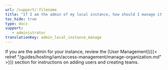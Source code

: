 ```yaml
---
url: /support/:filename
title: "If I am the admin of my local instance, how should I manage it?"
toc_hide: true
type: docs
support:
   - administrator
translationKey: admin_local_instance_manage
---
```

If you are the admin for your instance, review the [User Management]({{< relref "/guides/hosting/iam/access-management/manage-organization.md" >}}) section for instructions on adding users and creating teams.